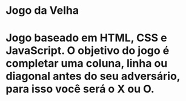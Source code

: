 <h1>Jogo da Velha<h1>

<p>Jogo baseado em HTML, CSS e JavaScript. O objetivo do jogo é completar uma coluna, linha ou diagonal antes do seu adversário, para isso você será o X ou O.</p>
